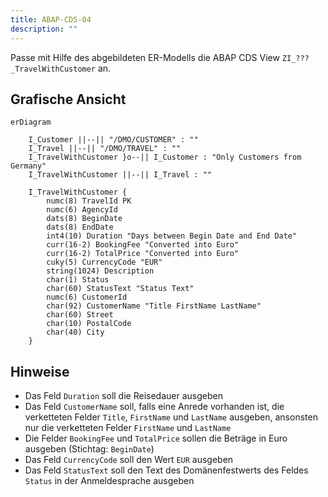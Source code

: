 ```yaml
---
title: ABAP-CDS-04
description: ""
---
```


Passe mit Hilfe des abgebildeten ER-Modells die ABAP CDS View `ZI_???_TravelWithCustomer` an.

## Grafische Ansicht

```mermaid
erDiagram

    I_Customer ||--|| "/DMO/CUSTOMER" : ""
    I_Travel ||--|| "/DMO/TRAVEL" : ""
    I_TravelWithCustomer }o--|| I_Customer : "Only Customers from Germany"
    I_TravelWithCustomer ||--|| I_Travel : ""

    I_TravelWithCustomer {
        numc(8) TravelId PK
        numc(6) AgencyId
        dats(8) BeginDate
        dats(8) EndDate
        int4(10) Duration "Days between Begin Date and End Date"
        curr(16-2) BookingFee "Converted into Euro"
        curr(16-2) TotalPrice "Converted into Euro"
        cuky(5) CurrencyCode "EUR"
        string(1024) Description
        char(1) Status
        char(60) StatusText "Status Text"
        numc(6) CustomerId
        char(92) CustomerName "Title FirstName LastName"
        char(60) Street
        char(10) PostalCode
        char(40) City
    }
```

## Hinweise

- Das Feld `Duration` soll die Reisedauer ausgeben
- Das Feld `CustomerName` soll, falls eine Anrede vorhanden ist, die verketteten Felder `Title`, `FirstName` und `LastName` ausgeben, ansonsten nur die verketteten Felder `FirstName` und `LastName`
- Die Felder `BookingFee` und `TotalPrice` sollen die Beträge in Euro ausgeben (Stichtag: `BeginDate`)
- Das Feld `CurrencyCode` soll den Wert `EUR` ausgeben
- Das Feld `StatusText` soll den Text des Domänenfestwerts des Feldes `Status` in der Anmeldesprache ausgeben
